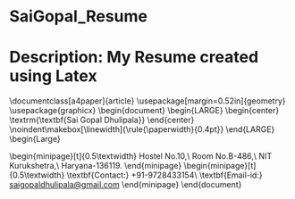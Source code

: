 # SaiGopal_Resume
# Description: My Resume created using Latex
\documentclass[a4paper]{article}
\usepackage[margin=0.52in]{geometry}
\usepackage{graphicx}
 \begin{document}
  \begin{LARGE}
       \begin{center}
         \textrm{\textbf{Sai Gopal Dhulipala}}
       \end{center} 
     \noindent\makebox[\linewidth]{\rule{\paperwidth}{0.4pt}}
   \end{LARGE}
   \begin{Large}
   
   \begin{minipage}[t]{0.5\textwidth}
        Hostel No.10,\\
        Room No.B-486,\\
        NIT Kurukshetra,\\
        Haryana-136119.
     \end{minipage}
     \begin{minipage}[t]{0.5\textwidth}
        \textbf{Contact:} +91-9728433154\\
        \textbf{Email-id:} saigopaldhulipala@gmail.com
     \end{minipage}
 \end{document}
